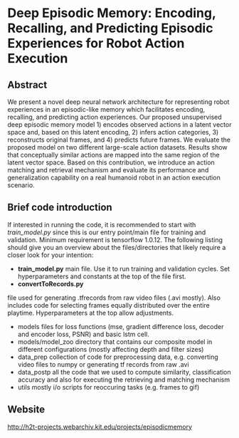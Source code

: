 #  Deep Episodic Memory: Encoding, Recalling, and Predicting Episodic Experiences for Robot Action Execution
## Abstract
We present a novel deep neural network architecture for representing robot experiences in an episodic-like memory which facilitates encoding, recalling, and predicting action experiences. Our proposed unsupervised deep episodic memory model 1) encodes observed actions in a latent vector space and, based on this latent encoding, 2) infers action categories, 3) reconstructs original frames, and 4) predicts future frames. We evaluate the proposed model on two different large-scale action datasets. Results show that conceptually similar actions are mapped into the same region of the latent vector space. Based on this contribution, we introduce an action matching and retrieval mechanism and evaluate its performance and generalization capability on a real humanoid robot in an action execution scenario.

## Brief code introduction
If interested in running the code, it is recommended to start with _train_model.py_ since this is our entry point/main file for training and validation. Minimum requirement is tensorflow 1.0.12. The following listing should give you an overview about the files/directories that likely require a closer look for your intention:
+ **train_model.py**
  main file. Use it to run training and validation cycles. Set hyperparameters and constants at the top of the file first.
+ **convertToRecords.py**
 
 file used for generating .tfrecords from raw video files (.avi mostly). Also includes code for selecting frames equally distributed over the entire playtime. Hyperparameters at the top allow adjustments.
+ models
 files for loss functions (mse, gradient difference loss, decoder and encoder loss, PSNR) and basic lstm cell.
+ models/model_zoo
 directory that contains our composite model in different configurations (mostly affecting depth and filter sizes)
+ data_prep
 collection of code for preprocessing data, e.g. converting video files to numpy or generating tf records from raw .avi
+ data_postp
 all the code that we used to compute similarity, classification accuracy and also for executing the retrieving and matching mechanism
+ utils
 mostly i/o scripts for reoccuring tasks (e.g. frames to gif)


## Website
http://h2t-projects.webarchiv.kit.edu/projects/episodicmemory
